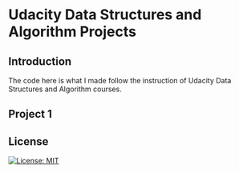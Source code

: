 # Udacity Data Structures and Algorithm Projects
## Introduction
The code here is what I made follow the instruction of Udacity Data Structures and Algorithm courses.
## Project 1

## License
[![License: MIT](https://img.shields.io/badge/License-MIT-yellow.svg)](https://opensource.org/licenses/MIT)
